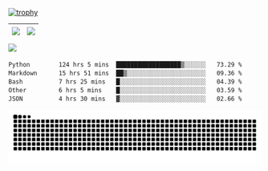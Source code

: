 [![trophy](https://github-profile-trophy.vercel.app/?username=ocss884&column=7)](https://github.com/ocss884)

| <img align="center" src="https://github-readme-stats.vercel.app/api?username=ocss884&show_icons=true&hide_border=true" /> | <img align="center" src="https://github-readme-streak-stats.herokuapp.com?user=ocss884&hide_border=true&date_format=M%20j%5B%2C%20Y%5D&ring=7EDDCF&fire=7EDDCF" /> |
| ------------------------------------------------------------ | ------------------------------------------------------------ |

![](https://komarev.com/ghpvc/?username=ocss884&color=brightgreen)

<!--START_SECTION:waka-->

```txt
Python        124 hrs 5 mins  ██████████████████▒░░░░░░   73.29 %
Markdown      15 hrs 51 mins  ██▒░░░░░░░░░░░░░░░░░░░░░░   09.36 %
Bash          7 hrs 25 mins   █░░░░░░░░░░░░░░░░░░░░░░░░   04.39 %
Other         6 hrs 5 mins    █░░░░░░░░░░░░░░░░░░░░░░░░   03.59 %
JSON          4 hrs 30 mins   ▓░░░░░░░░░░░░░░░░░░░░░░░░   02.66 %
```

<!--END_SECTION:waka-->

<p align="center">
   <img src="https://github.com/ocss884/ocss884/blob/output/github-snake.svg" alt="snake">
</p>
